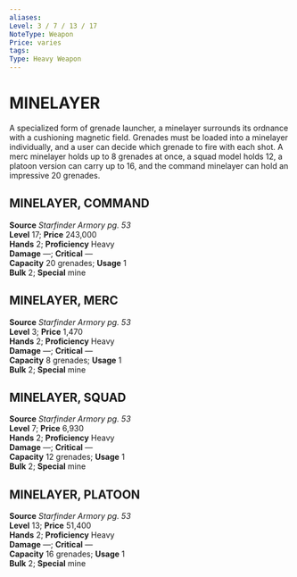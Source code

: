 ```yaml
---
aliases: 
Level: 3 / 7 / 13 / 17
NoteType: Weapon
Price: varies
tags: 
Type: Heavy Weapon
---
```

# MINELAYER
A specialized form of grenade launcher, a minelayer surrounds its ordnance with a cushioning magnetic field. Grenades must be loaded into a minelayer individually, and a user can decide which grenade to fire with each shot. A merc minelayer holds up to 8 grenades at once, a squad model holds 12, a platoon version can carry up to 16, and the command minelayer can hold an impressive 20 grenades.  

##  MINELAYER, COMMAND

**Source** _Starfinder Armory pg. 53_  
**Level** 17; **Price** 243,000  
**Hands** 2; **Proficiency** Heavy  
**Damage** —; **Critical** —  
**Capacity** 20 grenades; **Usage** 1  
**Bulk** 2; **Special** mine

##  MINELAYER, MERC

**Source** _Starfinder Armory pg. 53_  
**Level** 3; **Price** 1,470  
**Hands** 2; **Proficiency** Heavy  
**Damage** —; **Critical** —  
**Capacity** 8 grenades; **Usage** 1  
**Bulk** 2; **Special** mine

##  MINELAYER, SQUAD

**Source** _Starfinder Armory pg. 53_  
**Level** 7; **Price** 6,930  
**Hands** 2; **Proficiency** Heavy  
**Damage** —; **Critical** —  
**Capacity** 12 grenades; **Usage** 1  
**Bulk** 2; **Special** mine

##  MINELAYER, PLATOON

**Source** _Starfinder Armory pg. 53_  
**Level** 13; **Price** 51,400  
**Hands** 2; **Proficiency** Heavy  
**Damage** —; **Critical** —  
**Capacity** 16 grenades; **Usage** 1  
**Bulk** 2; **Special** mine